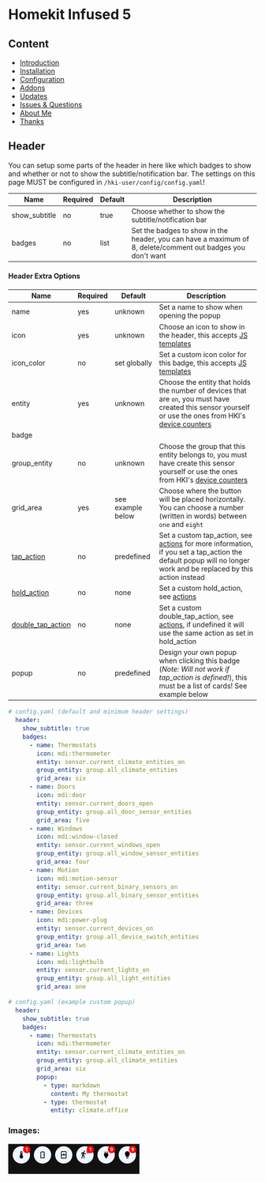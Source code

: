 # Homekit Infused 5

## Content
- [Introduction](../index.md)
- [Installation](../installation.md)
- [Configuration](../configuration.md)
- [Addons](../addons.md)
- [Updates](../updates.md)
- [Issues & Questions](../issues.md)
- [About Me](../about.md)
- [Thanks](../thanks.md)

## Header

You can setup some parts of the header in here like which badges to show and whether or not to show the subtitle/notification bar. 
The settings on this page MUST be configured in `/hki-user/config/config.yaml`!

| Name | Required | Default | Description |
|----------------------------------|-------------|----------------------|-----------------------------------------------------------------------------------------------------------------------------------------------------------------------------------|
| show_subtitle | no | true | Choose whether to show the subtitle/notification bar |
| badges | no | list | Set the badges to show in the header, you can have a maximum of 8, delete/comment out badges you don't want |

#### Header Extra Options

| Name | Required | Default | Description |
|----------------------------------|-------------|----------------------|-----------------------------------------------------------------------------------------------------------------------------------------------------------------------------------|
| name | yes | unknown | Set a name to show when opening the popup |
| icon | yes | unknown | Choose an icon to show in the header, this accepts [JS templates](https://github.com/custom-cards/button-card#javascript-templates) |
| icon_color | no | set globally | Set a custom icon color for this badge, this accepts [JS templates](https://github.com/custom-cards/button-card#javascript-templates) |
| entity | yes | unknown | Choose the entity that holds the number of devices that are `on`, you must have created this sensor yourself or use the ones from HKI's [device counters](device-counters.md) |
| badge | 
| group_entity | no | unknown | Choose the group that this entity belongs to, you must have create this sensor yourself or use the ones from HKI's [device counters](device-counters.md) |
| grid_area | yes | see example below | Choose where the button will be placed horizontally. You can choose a number (written in words) between `one` and `eight` |
| [tap_action](https://github.com/custom-cards/button-card#Action) | no | predefined | Set a custom tap_action, see [actions](https://github.com/custom-cards/button-card#Action) for more information, if you set a tap_action the default popup will no longer work and be replaced by this action instead |
| [hold_action](https://github.com/custom-cards/button-card#Action) | no | none | Set a custom hold_action, see [actions](https://github.com/custom-cards/button-card#Action) |
| [double_tap_action](https://github.com/custom-cards/button-card#Action) | no | none | Set a custom double_tap_action, see [actions](https://github.com/custom-cards/button-card#Action), if undefined it will use the same action as set in hold_action |
| popup | no | predefined | Design your own popup when clicking this badge (*Note: Will not work if tap_action is defined!*), this must be a list of cards! See example below |

```yaml
# config.yaml (default and minimum header settings)
  header:
    show_subtitle: true 
    badges: 
      - name: Thermostats
        icon: mdi:thermometer
        entity: sensor.current_climate_entities_on
        group_entity: group.all_climate_entities
        grid_area: six
      - name: Doors
        icon: mdi:door
        entity: sensor.current_doors_open
        group_entity: group.all_door_sensor_entities
        grid_area: five
      - name: Windows
        icon: mdi:window-closed
        entity: sensor.current_windows_open
        group_entity: group.all_window_sensor_entities
        grid_area: four
      - name: Motion
        icon: mdi:motion-sensor
        entity: sensor.current_binary_sensors_on
        group_entity: group.all_binary_sensor_entities
        grid_area: three
      - name: Devices
        icon: mdi:power-plug
        entity: sensor.current_devices_on
        group_entity: group.all_device_switch_entities
        grid_area: two
      - name: Lights
        icon: mdi:lightbulb
        entity: sensor.current_lights_on
        group_entity: group.all_light_entities
        grid_area: one
```
```yaml
# config.yaml (example custom popup)
  header:
    show_subtitle: true 
    badges: 
      - name: Thermostats
        icon: mdi:thermometer
        entity: sensor.current_climate_entities_on
        group_entity: group.all_climate_entities
        grid_area: six
        popup:
          - type: markdown
            content: My thermostat
          - type: thermostat
            entity: climate.office
```

### Images:

![Homekit Infused](../images/hki-header.png)
